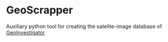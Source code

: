 # GeoScrapper
Auxiliary python tool for creating the satelite-image database of [GeoInvestigator](https://github.com/alexandrosb88/GeoInvestigator)

